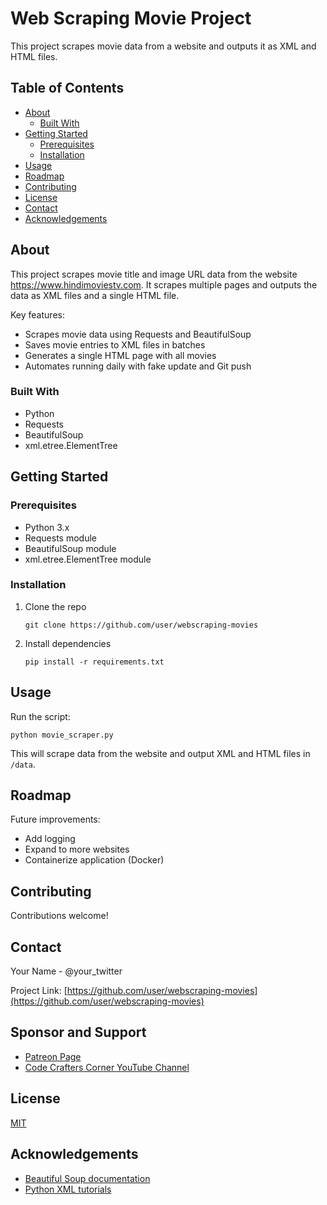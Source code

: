 # Web Scraping Movie Project

This project scrapes movie data from a website and outputs it as XML and HTML files.

## Table of Contents

- [About](#about)
  - [Built With](#built-with) 
- [Getting Started](#getting-started)
  - [Prerequisites](#prerequisites)
  - [Installation](#installation)
- [Usage](#usage)
- [Roadmap](#roadmap)
- [Contributing](#contributing)
- [License](#license)
- [Contact](#contact)
- [Acknowledgements](#acknowledgements)

## About

This project scrapes movie title and image URL data from the website https://www.hindimoviestv.com. It scrapes multiple pages and outputs the data as XML files and a single HTML file.

Key features:

- Scrapes movie data using Requests and BeautifulSoup 
- Saves movie entries to XML files in batches
- Generates a single HTML page with all movies
- Automates running daily with fake update and Git push

### Built With

- Python
- Requests
- BeautifulSoup
- xml.etree.ElementTree

## Getting Started

### Prerequisites

- Python 3.x 
- Requests module
- BeautifulSoup module
- xml.etree.ElementTree module

### Installation

1. Clone the repo
   ```
   git clone https://github.com/user/webscraping-movies
   ```
2. Install dependencies
   ```
   pip install -r requirements.txt
   ```
   
## Usage

Run the script:

```
python movie_scraper.py
```

This will scrape data from the website and output XML and HTML files in `/data`.

## Roadmap

Future improvements:

- Add logging
- Expand to more websites 
- Containerize application (Docker)

## Contributing

Contributions welcome!

## Contact

Your Name - @your_twitter

Project Link: [https://github.com/user/webscraping-movies](https://github.com/user/webscraping-movies)

## Sponsor and Support

- [Patreon Page](https://www.patreon.com/codecrafterscorner)
- [Code Crafters Corner YouTube Channel](https://www.youtube.com/channel/UCZGXfClJ2l8MP0l2bMbHa6w)

## License

[MIT](https://choosealicense.com/licenses/mit/)

## Acknowledgements

- [Beautiful Soup documentation](https://www.crummy.com/software/BeautifulSoup/bs4/doc/)
- [Python XML tutorials](https://docs.python.org/3/library/xml.etree.elementtree.html)